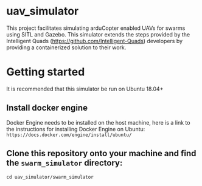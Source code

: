 # uav_simulator
This project facilitates simulating arduCopter enabled UAVs for swarms using SITL and Gazebo. This simulator extends the steps provided by the Intelligent Quads (https://github.com/Intelligent-Quads) developers by providing a containerized solution to their work. 

# Getting started
It is recommended that this simulator be run on Ubuntu 18.04+

## Install docker engine
Docker Engine needs to be installed on the host machine, here is a link to the instructions for installing Docker Engine on Ubuntu:
`https://docs.docker.com/engine/install/ubuntu/`

## Clone this repository onto your machine and find the `swarm_simulator` directory:
`cd uav_simulator/swarm_simulator`

